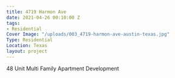 ```yaml
---
title: 4719 Harmon Ave
date: 2021-04-26 00:10:00 Z
tags:
- Residential
Cover Image: "/uploads/003_4719-harmon-ave-austin-texas.jpg"
Type: Residential
Location: Texas
layout: project
---
```


48 Unit Multi Family Apartment Development

